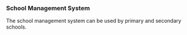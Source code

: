 ### School Management System
The school management system can be used by primary and secondary schools.
 
